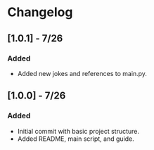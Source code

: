 # Changelog

## [1.0.1] - 7/26
### Added
- Added new jokes and references to main.py.

## [1.0.0] - 7/26
### Added
- Initial commit with basic project structure.
- Added README, main script, and guide.
